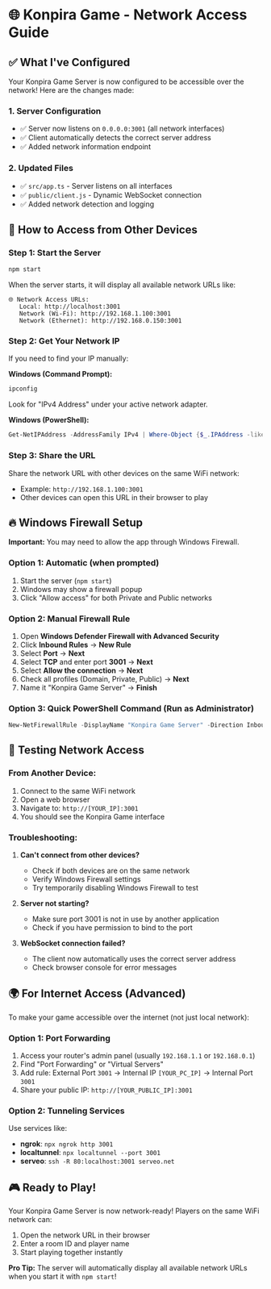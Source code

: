 # 🌐 Konpira Game - Network Access Guide

## ✅ What I've Configured

Your Konpira Game Server is now configured to be accessible over the network! Here are the changes made:

### 1. Server Configuration
- ✅ Server now listens on `0.0.0.0:3001` (all network interfaces)
- ✅ Client automatically detects the correct server address
- ✅ Added network information endpoint

### 2. Updated Files
- ✅ `src/app.ts` - Server listens on all interfaces
- ✅ `public/client.js` - Dynamic WebSocket connection
- ✅ Added network detection and logging

## 🚀 How to Access from Other Devices

### Step 1: Start the Server
```bash
npm start
```

When the server starts, it will display all available network URLs like:
```
🌐 Network Access URLs:
   Local: http://localhost:3001
   Network (Wi-Fi): http://192.168.1.100:3001
   Network (Ethernet): http://192.168.0.150:3001
```

### Step 2: Get Your Network IP
If you need to find your IP manually:

**Windows (Command Prompt):**
```cmd
ipconfig
```
Look for "IPv4 Address" under your active network adapter.

**Windows (PowerShell):**
```powershell
Get-NetIPAddress -AddressFamily IPv4 | Where-Object {$_.IPAddress -like "192.168.*"}
```

### Step 3: Share the URL
Share the network URL with other devices on the same WiFi network:
- Example: `http://192.168.1.100:3001`
- Other devices can open this URL in their browser to play

## 🔥 Windows Firewall Setup

**Important:** You may need to allow the app through Windows Firewall.

### Option 1: Automatic (when prompted)
1. Start the server (`npm start`)
2. Windows may show a firewall popup
3. Click "Allow access" for both Private and Public networks

### Option 2: Manual Firewall Rule
1. Open **Windows Defender Firewall with Advanced Security**
2. Click **Inbound Rules** → **New Rule**
3. Select **Port** → **Next**
4. Select **TCP** and enter port **3001** → **Next**
5. Select **Allow the connection** → **Next**
6. Check all profiles (Domain, Private, Public) → **Next**
7. Name it "Konpira Game Server" → **Finish**

### Option 3: Quick PowerShell Command (Run as Administrator)
```powershell
New-NetFirewallRule -DisplayName "Konpira Game Server" -Direction Inbound -Protocol TCP -LocalPort 3001 -Action Allow
```

## 📱 Testing Network Access

### From Another Device:
1. Connect to the same WiFi network
2. Open a web browser
3. Navigate to: `http://[YOUR_IP]:3001`
4. You should see the Konpira Game interface

### Troubleshooting:
1. **Can't connect from other devices?**
   - Check if both devices are on the same network
   - Verify Windows Firewall settings
   - Try temporarily disabling Windows Firewall to test

2. **Server not starting?**
   - Make sure port 3001 is not in use by another application
   - Check if you have permission to bind to the port

3. **WebSocket connection failed?**
   - The client now automatically uses the correct server address
   - Check browser console for error messages

## 🌍 For Internet Access (Advanced)

To make your game accessible over the internet (not just local network):

### Option 1: Port Forwarding
1. Access your router's admin panel (usually `192.168.1.1` or `192.168.0.1`)
2. Find "Port Forwarding" or "Virtual Servers"
3. Add rule: External Port `3001` → Internal IP `[YOUR_PC_IP]` → Internal Port `3001`
4. Share your public IP: `http://[YOUR_PUBLIC_IP]:3001`

### Option 2: Tunneling Services
Use services like:
- **ngrok**: `npx ngrok http 3001`
- **localtunnel**: `npx localtunnel --port 3001`
- **serveo**: `ssh -R 80:localhost:3001 serveo.net`

## 🎮 Ready to Play!

Your Konpira Game Server is now network-ready! Players on the same WiFi network can:
1. Open the network URL in their browser
2. Enter a room ID and player name
3. Start playing together instantly

**Pro Tip:** The server will automatically display all available network URLs when you start it with `npm start`!

